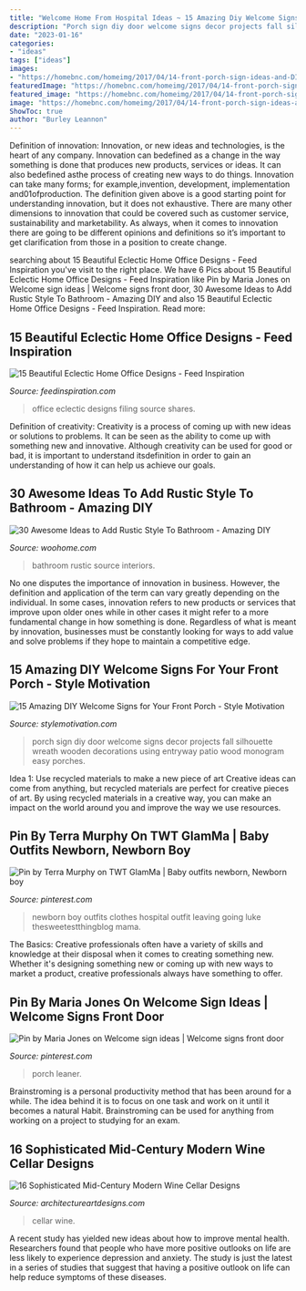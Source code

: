 ```yaml
---
title: "Welcome Home From Hospital Ideas ~ 15 Amazing Diy Welcome Signs For Your Front Porch"
description: "Porch sign diy door welcome signs decor projects fall silhouette wreath wooden decorations using entryway patio wood monogram easy porches"
date: "2023-01-16"
categories:
- "ideas"
tags: ["ideas"]
images:
- "https://homebnc.com/homeimg/2017/04/14-front-porch-sign-ideas-and-DIY-projects-homebnc.jpg"
featuredImage: "https://homebnc.com/homeimg/2017/04/14-front-porch-sign-ideas-and-DIY-projects-homebnc.jpg"
featured_image: "https://homebnc.com/homeimg/2017/04/14-front-porch-sign-ideas-and-DIY-projects-homebnc.jpg"
image: "https://homebnc.com/homeimg/2017/04/14-front-porch-sign-ideas-and-DIY-projects-homebnc.jpg"
ShowToc: true
author: "Burley Leannon"
---
```



Definition of innovation:
Innovation, or new ideas and technologies, is the heart of any company. Innovation can bedefined as a change in the way something is done that produces new products, services or ideas. It can also bedefined asthe process of creating new ways to do things. Innovation can take many forms; for example,invention, development, implementation and01ofproduction.
The definition given above is a good starting point for understanding innovation, but it does not exhaustive. There are many other dimensions to innovation that could be covered such as customer service, sustainability and marketability. As always, when it comes to innovation there are going to be different opinions and definitions so it’s important to get clarification from those in a position to create change.

	

		
searching about 15 Beautiful Eclectic Home Office Designs - Feed Inspiration you've visit to the right place. We have 6 Pics about 15 Beautiful Eclectic Home Office Designs - Feed Inspiration like Pin by Maria Jones on Welcome sign ideas | Welcome signs front door, 30 Awesome Ideas to Add Rustic Style To Bathroom - Amazing DIY and also 15 Beautiful Eclectic Home Office Designs - Feed Inspiration. Read more:
		
    
## 15 Beautiful Eclectic Home Office Designs - Feed Inspiration

<img loading=lazy src="http://feedinspiration.com/wp-content/uploads/2016/03/Metro-Eclectic-Home-Office-Decoration-ideas.jpg" onerror="this.onerror=null;this.src='https://tse4.mm.bing.net/th?id=OIP.IySfk3JJyjadXCNPZM6DugHaLJ&amp;pid=15.1';" alt="15 Beautiful Eclectic Home Office Designs - Feed Inspiration">

_Source: feedinspiration.com_

>office eclectic designs filing source shares. 

	

Definition of creativity:
Creativity is a process of coming up with new ideas or solutions to problems. It can be seen as the ability to come up with something new and innovative. Although creativity can be used for good or bad, it is important to understand itsdefinition in order to gain an understanding of how it can help us achieve our goals.

    
## 30 Awesome Ideas To Add Rustic Style To Bathroom - Amazing DIY

<img loading=lazy src="https://www.woohome.com/wp-content/uploads/2017/07/Add-Rustic-Feel-to-Bathroom-27.jpg" onerror="this.onerror=null;this.src='https://tse1.mm.bing.net/th?id=OIP.2ZR47PfXL3DPJzutDRrYPQHaMP&amp;pid=15.1';" alt="30 Awesome Ideas to Add Rustic Style To Bathroom - Amazing DIY">

_Source: woohome.com_

>bathroom rustic source interiors. 

	

No one disputes the importance of innovation in business. However, the definition and application of the term can vary greatly depending on the individual. In some cases, innovation refers to new products or services that improve upon older ones while in other cases it might refer to a more fundamental change in how something is done. Regardless of what is meant by innovation, businesses must be constantly looking for ways to add value and solve problems if they hope to maintain a competitive edge.

    
## 15 Amazing DIY Welcome Signs For Your Front Porch - Style Motivation

<img loading=lazy src="https://homebnc.com/homeimg/2017/04/14-front-porch-sign-ideas-and-DIY-projects-homebnc.jpg" onerror="this.onerror=null;this.src='https://tse1.mm.bing.net/th?id=OIP.Mv2gz25Q39TyxN8Ye6y96gHaLH&amp;pid=15.1';" alt="15 Amazing DIY Welcome Signs for Your Front Porch - Style Motivation">

_Source: stylemotivation.com_

>porch sign diy door welcome signs decor projects fall silhouette wreath wooden decorations using entryway patio wood monogram easy porches. 

	

Idea 1: Use recycled materials to make a new piece of art
Creative ideas can come from anything, but recycled materials are perfect for creative pieces of art. By using recycled materials in a creative way, you can make an impact on the world around you and improve the way we use resources.

    
## Pin By Terra Murphy On TWT GlamMa | Baby Outfits Newborn, Newborn Boy

<img loading=lazy src="https://i.pinimg.com/736x/6a/5e/a6/6a5ea663525a8bc0b854d803fc2da795--newborn-boy-outfits-newborn-boys.jpg" onerror="this.onerror=null;this.src='https://tse3.mm.bing.net/th?id=OIP.3KSSG6hN3keyi5ckImYKuQHaLH&amp;pid=15.1';" alt="Pin by Terra Murphy on TWT GlamMa | Baby outfits newborn, Newborn boy">

_Source: pinterest.com_

>newborn boy outfits clothes hospital outfit leaving going luke thesweetestthingblog mama. 

	

The Basics:
Creative professionals often have a variety of skills and knowledge at their disposal when it comes to creating something new. Whether it's designing something new or coming up with new ways to market a product, creative professionals always have something to offer.

    
## Pin By Maria Jones On Welcome Sign Ideas | Welcome Signs Front Door

<img loading=lazy src="https://i.pinimg.com/736x/c9/b0/0a/c9b00ae42a3a77cac4dc3e815aeb8151.jpg" onerror="this.onerror=null;this.src='https://tse3.mm.bing.net/th?id=OIP.veFNKlF81rCIVy6xDnFstwHaJ4&amp;pid=15.1';" alt="Pin by Maria Jones on Welcome sign ideas | Welcome signs front door">

_Source: pinterest.com_

>porch leaner. 

	

Brainstroming is a personal productivity method that has been around for a while. The idea behind it is to focus on one task and work on it until it becomes a natural Habit. Brainstroming can be used for anything from working on a project to studying for an exam.

    
## 16 Sophisticated Mid-Century Modern Wine Cellar Designs

<img loading=lazy src="https://www.architectureartdesigns.com/wp-content/uploads/2020/06/16-Sophisticated-Mid-Century-Modern-Wine-Cellar-Designs-9-1365x2048.jpg" onerror="this.onerror=null;this.src='https://tse4.mm.bing.net/th?id=OIP.2gzYd56g9R1dZPAw3X-pnwHaLH&amp;pid=15.1';" alt="16 Sophisticated Mid-Century Modern Wine Cellar Designs">

_Source: architectureartdesigns.com_

>cellar wine. 

	

A recent study has yielded new ideas about how to improve mental health. Researchers found that people who have more positive outlooks on life are less likely to experience depression and anxiety. The study is just the latest in a series of studies that suggest that having a positive outlook on life can help reduce symptoms of these diseases.

